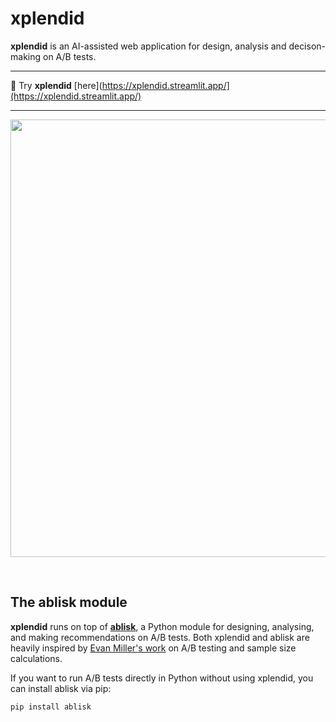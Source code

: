 # xplendid

**xplendid** is an AI-assisted web application for design, analysis and decison-making on A/B tests.

---

🧪 Try **xplendid** [here](https://xplendid.streamlit.app/](https://xplendid.streamlit.app/)

---


<p align="center">
    <img src="demos/xplendid_demo.gif" width=700>
</p>

<br>


## The ablisk module

**xplendid** runs on top of **[ablisk](https://pypi.org/project/ablisk/)**, a Python module for designing, analysing, and making recommendations on A/B tests. Both xplendid and ablisk are heavily inspired by [Evan Miller's work](https://www.evanmiller.org/ab-testing/sample-size.html) on A/B testing and sample size calculations.

If you want to run A/B tests directly in Python without using xplendid, you can install ablisk via pip:

```bash
pip install ablisk
```
